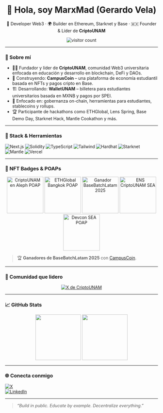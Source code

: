 <h1 align="center">👋 Hola, soy MarxMad (Gerardo Vela) </h1>

<p align="center">
  🧠 Developer Web3 · 🌍 Builder en Ethereum, Starknet y Base · 🇲🇽 Founder & Líder de <strong>CriptoUNAM</strong>
</p>

<p align="center">
  <img src="https://komarev.com/ghpvc/?username=MarxMad&label=Profile%20views&color=0e75b6&style=flat" alt="visitor count"/>
</p>

---

### 🚀 Sobre mí

- 🧑‍🎓 Fundador y líder de **CriptoUNAM**, comunidad Web3 universitaria enfocada en educación y desarrollo en blockchain, DeFi y DAOs.
- 🔭 Construyendo: **CampusCoin** – una plataforma de economía estudiantil basada en NFTs y pagos cripto en Base.
- 🏗️ Desarrollando: **WalletUNAM** – billetera para estudiantes universitarios basada en MXNB y pagos por SPEI.
- 💬 Enfocado en: gobernanza on-chain, herramientas para estudiantes, stablecoins y rollups.
- 🏆 Participante de hackathons como ETHGlobal, Lens Spring, Base Demo Day, Starknet Hack, Mantle Cookathon y más.

---

### 🧠 Stack & Herramientas

![Next.js](https://img.shields.io/badge/Next.js-000?style=for-the-badge&logo=nextdotjs)
![Solidity](https://img.shields.io/badge/Solidity-363636?style=for-the-badge&logo=solidity)
![TypeScript](https://img.shields.io/badge/TypeScript-3178C6?style=for-the-badge&logo=typescript)
![Tailwind](https://img.shields.io/badge/Tailwind_CSS-06B6D4?style=for-the-badge&logo=tailwindcss)
![Hardhat](https://img.shields.io/badge/Hardhat-000?style=for-the-badge&logo=ethereum)
![Starknet](https://img.shields.io/badge/Starknet-purple?style=for-the-badge&logo=starkware)
![Mantle](https://img.shields.io/badge/Mantle-000000?style=for-the-badge)
![Vercel](https://img.shields.io/badge/Vercel-000?style=for-the-badge&logo=vercel)

---


### 🏅 NFT Badges & POAPs

<p align="center">
  <img src="https://assets.poap.xyz/e36b476c-48ef-4afd-86c4-11b33be30475.png?size=large" alt="CriptoUNAM en Aleph POAP" width="120" />
  <img src="https://assets.poap.xyz/55b930d1-4dda-46c3-8ab1-09d5b4d45725.png?size=large" alt="ETHGlobal Bangkok POAP" width="120" />
  <img src="https://i2.seadn.io/base/0x98d9d7b9556ebc8be8f10cd5b7148e9c8adf744e/9fbf7082872bc4e530593fc1745e0e/8a9fbf7082872bc4e530593fc1745e0e.gif?w=1000" alt="Ganador BaseBatchLatam 2025" width="120" />
  <img src="https://assets.poap.xyz/i-met-criptounameth-at-devcon-2024-2024-logo-1731390897352.png?size=xlarge" alt="ENS CriptoUNAM SEA" width="120" />
  <img src="https://assets.poap.xyz/devcon-southeast-asia-2024-2024-logo-1730662183036.png?size=xlarge" alt="Devcon SEA POAP" width="120" />
</p>

> 🏆 <strong>Ganadores de BaseBatchLatam 2025</strong> con <a href="https://github.com/MarxMad/CampusCoinV4Swap">CampusCoin</a>.

---

### 🧠 Comunidad que lidero

<p align="center">
  <a href="https://twitter.com/cripto_unam">
    <img src="https://img.shields.io/badge/@cripto_unam-1DA1F2?style=for-the-badge&logo=twitter&logoColor=white" alt="X de CriptoUNAM" />
  </a>
</p>

---

### 📈 GitHub Stats

<p align="center">
  <img src="https://github-readme-stats.vercel.app/api?username=MarxMad&show_icons=true&theme=radical" height="150"/>
  <img src="https://github-readme-stats.vercel.app/api/top-langs/?username=MarxMad&layout=compact&theme=radical" height="150"/>
</p>

---

### 🌐 Conecta conmigo

[![X](https://img.shields.io/badge/@gerapedrizco-1DA1F2?style=for-the-badge&logo=twitter&logoColor=white)](https://x.com/gerapedrizco)  
[![LinkedIn](https://img.shields.io/badge/Gerardo%20Pedrizco%20Vela-0077B5?style=for-the-badge&logo=linkedin&logoColor=white)](https://www.linkedin.com/in/gerardo-pedrizco-vela-a2a786232/)

---

> *“Build in public. Educate by example. Decentralize everything.”*
